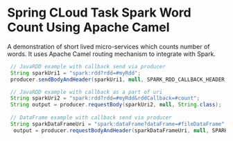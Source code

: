 # Spring CLoud Task Spark Word Count Using Apache Camel

A demonstration of short lived micro-services which counts number of words. It uses Apache Camel routing mechanism to
integrate with Spark.

```java
 // JavaRDD example with callback send via producer
 String sparkUri1 = "spark:rdd?rdd=#myRdd";
 producer.sendBodyAndHeader(sparkUri1, null, SPARK_RDD_CALLBACK_HEADER, new SerializableVoidRddCallback());

 // JavaRDD example with callback as a part of uri
 String sparkUri2 = "spark:rdd?rdd=#myRdd&rddCallback=#count";
 String output = producer.requestBody(sparkUri2, null, String.class);
  
 // DataFrame example with callback send via producer
 String sparkDataFrameUri = "spark:dataFrame?dataFrame=#fileDataFrame";
  output = producer.requestBodyAndHeader(sparkDataFrameUri, null, SPARK_DATAFRAME_CALLBACK_HEADER, new SerializableDataFrameCallback(), String.class);

```